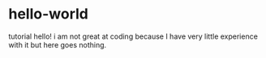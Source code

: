 # hello-world
tutorial 
hello! 
i am not great at coding because I have very little experience with it but here goes nothing. 

